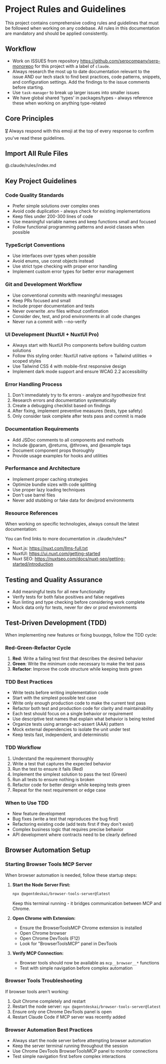 # Project Rules and Guidelines

This project contains comprehensive coding rules and guidelines that must be followed when working on any codebase. All rules in this documentation are mandatory and should be applied consistently.

## Workflow

- Work on ISSUES from repository https://github.com/serpcompany/serp-monorepo for this project with a label of `claude`.
- Always research the most up to date documentation relevant to the issue AND our tech stack to find best practices, code patterns, snippets, and configuration settings. Add the findings to the issue comments before starting.
- Use `task-manager` to break up larger issues into smaller issues
- We have global shared 'types' in packages/types - always reference these when working on anything type-related

## Core Principles

🎖️ Always respond with this emoji at the top of every response to confirm you've read these guidelines.

## Import All Rule Files

@.claude/rules/index.md

## Key Project Guidelines

### Code Quality Standards

- Prefer simple solutions over complex ones
- Avoid code duplication - always check for existing implementations
- Keep files under 200-300 lines of code
- Use meaningful variable names and keep functions small and focused
- Follow functional programming patterns and avoid classes when possible

### TypeScript Conventions

- Use interfaces over types when possible
- Avoid enums, use const objects instead
- Use strict type checking with proper error handling
- Implement custom error types for better error management

### Git and Development Workflow

- Use conventional commits with meaningful messages
- Keep PRs focused and small
- Include proper documentation and tests
- Never overwrite .env files without confirmation
- Consider dev, test, and prod environments in all code changes
- Never run a commit with --no-verify

### UI Development (NuxtUI + NuxtUI Pro)

- Always start with NuxtUI Pro components before building custom solutions
- Follow this styling order: NuxtUI native options → Tailwind utilities → scoped styles
- Use Tailwind CSS 4 with mobile-first responsive design
- Implement dark mode support and ensure WCAG 2.2 accessibility

### Error Handling Process

1. Don't immediately try to fix errors - analyze and hypothesize first
2. Research errors and documentation systematically
3. Create a debugging checklist based on findings
4. After fixing, implement preventive measures (tests, type safety)
5. Only consider task complete after tests pass and commit is made

### Documentation Requirements

- Add JSDoc comments to all components and methods
- Include @param, @returns, @throws, and @example tags
- Document component props thoroughly
- Provide usage examples for hooks and utilities

### Performance and Architecture

- Implement proper caching strategies
- Optimize bundle sizes with code splitting
- Use proper lazy loading techniques
- Don't use barrel files
- Never add stubbing or fake data for dev/prod environments

### Resource References

When working on specific technologies, always consult the latest documentation:

You can find links to more documentation in .claude/rules/\*

- Nuxt.js: https://nuxt.com/llms-full.txt
- NuxtUI: https://ui.nuxt.com/getting-started
- Nuxt SEO: https://nuxtseo.com/docs/nuxt-seo/getting-started/introduction

## Testing and Quality Assurance

- Add meaningful tests for all new functionality
- Verify tests for both false positives and false negatives
- Run linting and type checking before considering work complete
- Mock data only for tests, never for dev or prod environments

## Test-Driven Development (TDD)

When implementing new features or fixing buuopgs, follow the TDD cycle:

### Red-Green-Refactor Cycle

1. **Red**: Write a failing test first that describes the desired behavior
2. **Green**: Write the minimum code necessary to make the test pass
3. **Refactor**: Improve the code structure while keeping tests green

### TDD Best Practices

- Write tests before writing implementation code
- Start with the simplest possible test case
- Write only enough production code to make the current test pass
- Refactor both test and production code for clarity and maintainability
- Each test should focus on a single behavior or requirement
- Use descriptive test names that explain what behavior is being tested
- Organize tests using arrange-act-assert (AAA) pattern
- Mock external dependencies to isolate the unit under test
- Keep tests fast, independent, and deterministic

### TDD Workflow

1. Understand the requirement thoroughly
2. Write a test that captures the expected behavior
3. Run the test to ensure it fails (Red)
4. Implement the simplest solution to pass the test (Green)
5. Run all tests to ensure nothing is broken
6. Refactor code for better design while keeping tests green
7. Repeat for the next requirement or edge case

### When to Use TDD

- New feature development
- Bug fixes (write a test that reproduces the bug first)
- Refactoring existing code (add tests first if they don't exist)
- Complex business logic that requires precise behavior
- API development where contracts need to be clearly defined

## Browser Automation Setup

### Starting Browser Tools MCP Server

When browser automation is needed, follow these startup steps:

1. **Start the Node Server First:**

   ```bash
   npx @agentdeskai/browser-tools-server@latest
   ```

   Keep this terminal running - it bridges communication between MCP and Chrome.

2. **Open Chrome with Extension:**

   - Ensure the BrowserToolsMCP Chrome extension is installed
   - Open Chrome browser
   - Open Chrome DevTools (F12)
   - Look for "BrowserToolsMCP" panel in DevTools

3. **Verify MCP Connection:**
   - Browser tools should now be available as `mcp__browser__*` functions
   - Test with simple navigation before complex automation

### Browser Tools Troubleshooting

If browser tools aren't working:

1. Quit Chrome completely and restart
2. Restart the node server: `npx @agentdeskai/browser-tools-server@latest`
3. Ensure only one Chrome DevTools panel is open
4. Restart Claude Code if MCP server was recently added

### Browser Automation Best Practices

- Always start the node server before attempting browser automation
- Keep the server terminal running throughout the session
- Use Chrome DevTools BrowserToolsMCP panel to monitor connections
- Test simple navigation first before complex interactions